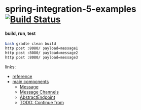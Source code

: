 # spring-integration-5-examples [![Build Status](https://travis-ci.org/daggerok/spring-integration-5-examples.svg?branch=master)](https://travis-ci.org/daggerok/spring-integration-5-examples)

#### build, run, test

```bash
bash gradle clean build
http post :8080/ payload=message1
http post :8080/ payload=message2
http post :8080/ payload=message3
```

links:

* [reference](https://docs.spring.io/spring-integration/docs/5.0.0.M7/reference/htmlsingle/)
* [main components](https://docs.spring.io/spring-integration/docs/5.0.0.M7/reference/htmlsingle/#overview-components)
  * [Message](https://docs.spring.io/spring-integration/docs/5.0.0.M7/reference/htmlsingle/#message)
  * [Message Channels](https://docs.spring.io/spring-integration/docs/5.0.0.M7/reference/htmlsingle/#cannel)
  * [AbstractEndpoint](https://docs.spring.io/spring-integration/docs/5.0.0.M7/reference/htmlsingle/#polling-consumer)
  * [TODO: Continue from](https://docs.spring.io/spring-integration/docs/5.0.0.M7/reference/htmlsingle/#programming-considerations)
